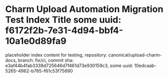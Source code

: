 # Charm Upload Automation Migration Test Index Title some uuid: f6172f2b-7e31-4d94-bbf4-10a1e0d89fa9
 placeholder index content for testing,  repository: canonical/upload-charm-docs,  branch: fix/ci,  commit sha: e3af44b4fab3338d725646d7f461d73e930159c3,  some uuid: 10edcaab-5265-4962-b765-f61c53f75690
